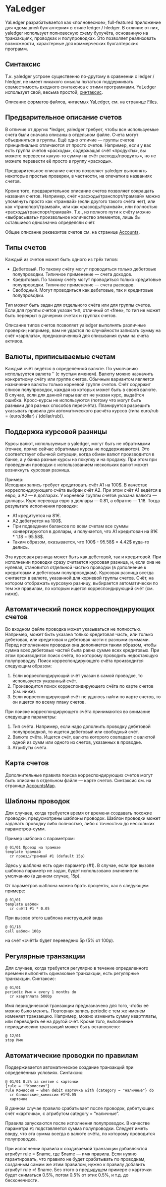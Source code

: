 # YaLedger

YaLedger разрабатывается как «полновесное», full-featured приложение для
«домашней бухгалтерии» в стиле ledger / hledger. В отличие от них,
yaledger использует полновесную схему бухучёта, основанную на
транзакциях, проводках и полупроводках. Это позволяет реализовать
возможности, характерные для коммерческих бухгалтерских программ.

## Синтаксис

Т.к. yaledger устроен существенно по-другому в сравнении с ledger /
hledger, не имеет никакого смысла пытаться поддерживать совместимость
входного синтаксиса с этими программами. YaLedger использует свой,
весьма простой, [синтаксис][Syntax].

Описание форматов файлов, читаемых YaLedger, см. на странице [Files][].

## Предварительное описание счетов

В отличие от других \*ledger, yaledger требует, чтобы все используемые
счета были сначала описаны в отдельном файле. Счета могут объединяться в
группы. Ещё одно отличие — группы счетов принципиально отличаются от
просто счетов. Например, если у вас есть группа счетов «расходы»,
содержащая счёт «продукты», вы можете перевести какую-то сумму на счёт
расходы/продукты», но не можете перевести её просто в группу «расходы».

Предварительное описание счетов позволяет yaledger выполнять некоторые
простые проверки, в частности, на опечатки в названиях счетов.

Кроме того, предварительное описание счетов позволяет сокращать названия
счетов. Например, счёт «расходы/транспорт/трамвай» можно упомянуть
просто как «трамвай» (если другого такого счёта нет), или как
«транспорт/трамвай», или как «расходы/трамвай», или полностью
«расходы/транспорт/трамвай». Т.е., из полного пути к счёту можно
«выбрасывать» произвольное количество элементов, лишь бы оставшиеся
однозначно определяли счёт.

Общее описание реквезитов счетов см. на странице [Accounts][].

## Типы счетов

Каждый из счетов может быть одного из трёх типов:

-   Дебетовый. По такому счёту могут проводиться только дебетовые
    полупроводки. Типичное применение — счета доходов.
-   Кредитовый. По такому счёту могут проводиться только кредитовые
    полупроводки. Типичное применение — счета расходов.
-   Свободный. Могут проводиться как дебетовые, так и кредитовые
    полупроводки.

Тип может быть задан для отдельного счёта или для группы счетов. Если
для группы счетов указан тип, отличный от «free», то тип не может быть
перекрыт в дочерних счетах и группах счетов.

Описание типов счетов позволяет yaledger выполнять различные проверки;
например, вам не удастся по случайности записать сумму на счёт
«зарплата», предназначенный для списывания сумм на счета активов.

## Валюты, приписываемые счетам

Каждый счёт ведётся в определённой валюте. По умолчанию используется
валюта ’’ (с пустым именем). Валюту можно назначить конкретному счёту
или группе счетов. Обычным вариантом является назначение валюты только
корневой группе счетов. Счёт содержит список полупроводок, каждая из
которых может быть в своей валюте. \
 В случае, если для данной пары валют не указан курс, выдаётся ошибка.
Кросс-курсы не используются (потому что могут быть разными для разных
способов пересчёта). Планируется разрешить указывать правила для
автоматического расчёта курсов (типа euro/rub = (euro/dollar) /
(dollar/rub)).

## Поддержка курсовой разницы

Курсы валют, используемые в yaledger, могут быть не обратимыми (точнее,
прямо сейчас обратимые курсы не поддерживаются). Это соответствует
обычной ситуации, когда обмен валют производится в банке, а у банка
разные курсы на покупку и на продажу. При этом при проведении проводки с
использованием нескольких валют может возникнуть курсовая разница.

Пример:\
Исходная запись требует кредитовать счёт A1 на 100$. В качестве
корреспондирующего счёта выбран счёт A2. При этом счёт A1 ведётся в
евро, а A2 — в долларах. У корневой группы счетов указана валюта —
доллары. Курс перевода евро в доллары — 0.81, а обратно — 1.18. Тогда
результате исполнения проводки:

-   A1 кредитуется на 81€.
-   A2 дебетуется на 100$.
-   При подведении балансов по всем счетам все суммы конвертируются в
    доллары, и получается, что A1 кредитован на 81€ \* 1.18 = 95.58$.
-   Таким образом, оказывается, что 100$ - 95.58$ = 4.42$ куда-то
    делись.

Эта курсовая разница может быть как дебетовой, так и кредитовой. При
исполнении проводки сразу считается курсовая разница, и, если она не
нулевая, становится отдельной частью проводки (в дополнение к кредитовым
и дебетовым полупроводкам). Курсовая разница всегда считается в валюте,
указанной для корневой группы счетов. Счёт, на котором отображать
курсовую разницу, выбирается автоматически по тем же правилам, по
которым ищется корреспондирующий счёт (см. ниже).

## Автоматический поиск корреспондирующих счетов

Во входном файле проводка может указываться не полностью. Например,
может быть указана только кредитовая часть, или только дебетовая, или
кредитовая и дебетовая части с разными суммами. Перед исполнением
проводки она дополняется таким образом, чтобы сумма всех дебетовых
частей была равна сумме всех кредитовых. При этом производится поиск
счёта, по которому проводить недостающую полупроводку. Поиск
корреспондирующего счёта производится следующим образом:

1.  Если корреспондирующий счёт указан в самой проводке, то используется
    указанный счёт.
2.  Производится поиск корреспондирующего счёта по карте счетов (см.
    ниже).
3.  Если корреспондирующий счёт не удалось найти по карте счетов, то он
    ищется по всему плану счетов.

При поиске корреспондирующего счёта принимаются во внимание следующие
параметры:

1.  Тип счёта. Например, если надо дополнить проводку дебетовой
    полупроводкой, то ищется дебетовый или свободный счёт.
2.  Валюта счёта. Ищется счёт, валюта которого совпадает с валютой одной
    из сумм или одного из счетов, указанных в проводке.
3.  Атрибуты счёта.

## Карта счетов

Дополнительные правила поиска корреспондирующих счетов могут быть
описаны в отдельном файле — карте счетов. Синтаксис см. на странице
[AccountsMap][].

## Шаблоны проводок

Для случаев, когда требуется время от времени создавать похожие
проводки, предусмотрены шаблоны проводок. Шаблон проводки может задавать
проводку либо полностью, либо с точностью до нескольких параметров-сумм.

Пример шаблона с параметром:

    @ 01/01 Проезд на трамвае
    template трамвай
      cr проезд/трамвай #1 (default 15р)

Здесь у шаблона есть один параметр (\#1). В случае, если при вызове
шаблона параметр не задан, будет использовано значение по умолчанию (в
данном случае, 15р).

От параметров шаблона можно брать проценты, как в следующем примере:

    @ 01/01
    template шаблон
      cr счёт1 #1 * 0.05

При вызове этого шаблона инструкцией вида

    @ 01/18
    call шаблон 100р

на счёт «счёт1» будет переведено 5р (5% от 100р).

## Регулярные транзакции

Для случаев, когда требуется регулярно в течение определенного времени
выполнять одинаковые транзакции, есть регулярные транзакции. Синтаксис:

    @ 01/01
    periodic Имя = every 1 months do
      cr квартплата 5000р

Имя периодической транзакции предназначено для того, чтобы её можно было
менять. Повторная запись periodic с тем же именем изменяет транзакцию.
Например, можно изменить сумму квартплаты, или переводить её на другой
счёт. Кроме того, выполнение периодических транзакций может быть
остановлено:

    @ 12/01
    stop Имя

## Автоматические проводки по правилам

Поддерживается автоматическое создание транзакций при определённых
условиях. Синтаксис:

    @ 01/01 0.5% за снятие с карточки
    {rule = !"Комиссия"}
    rule Комиссия = when debit карточка with {category = "наличные"} do
      cr банковские_комиссии #1*0.05
      карточка

В данном случае правило срабатывает после проводок, дебетующих счёт
«карточка», с атрибутом category = “наличные”.

Правила запускаются после исполнения полупроводок. В качестве параметра
`#1` подставляется сумма полупроводки. Следует иметь ввиду, что эта
сумма всегда в валюте счёта, по которому проводится полупроводка.

При исполнении правила к создаваемой транзакции добавляются атрибут rule
= $name, где $name — имя правила. Если нужно гарантировать, что правило
не будет срабатывать по проводкам, созданным самим же этим правилом,
нужно к правилу добавить атрибут rule =! $name. Без этого в предыдущем
примере с карточки будет сниматься 0.5%, потом 0.5% от этих 0.5%, и т.д.
до бесконечности.

[AccountsMap]: docs/AccountsMap.md
[Accounts]: docs/Accounts.md
[Files]: docs/Files.md
[Syntax]: docs/Syntax.md
